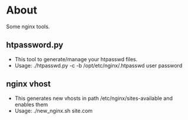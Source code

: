 # About

Some nginx tools.

## htpassword.py
* This tool to generate/manage your htpasswd files.
* Usage:
./htpasswd.py -c -b /opt/etc/nginx/.htpasswd user password

## nginx vhost
* This generates new vhosts in path /etc/nginx/sites-available and enables them
* Usage:
./new_nginx.sh site.com
